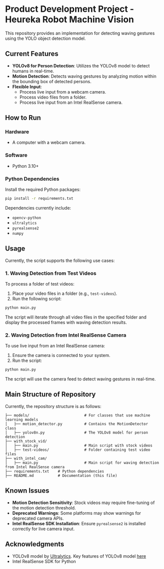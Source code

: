 # Product Development Project - Heureka Robot Machine Vision

This repository provides an implementation for detecting waving gestures using the YOLO object detection model.

## Current Features
- **YOLOv8 for Person Detection**: Utilizes the YOLOv8 model to detect humans in real-time.
- **Motion Detection**: Detects waving gestures by analyzing motion within the bounding box of detected persons.
- **Flexible Input**:
  - Process live input from a webcam camera.
  - Process video files from a folder.
  - Process live input from an Intel RealSense camera.

## How to Run
### Hardware
- A computer with a webcam camera.

### Software
- Python 3.10+

### Python Dependencies
Install the required Python packages:
```bash
pip install -r requirements.txt
```
Dependencies currently include:
- `opencv-python`
- `ultralytics`
- `pyrealsense2`
- `numpy`

## Usage
Currently, the script supports the following use cases:

### 1. Waving Detection from Test Videos
To process a folder of test videos:
1. Place your video files in a folder (e.g., `test-videos`).
2. Run the following script:

```bash
python main.py
```
The script will iterate through all video files in the specified folder and display the processed frames with waving detection results.

### 2. Waving Detection from Intel RealSense Camera
To use live input from an Intel RealSense camera:
1. Ensure the camera is connected to your system.
2. Run the script:

```bash
python main.py
```
The script will use the camera feed to detect waving gestures in real-time.

## Main Structure of Repository
Currently, the repository structure is as follows:
```
├── models/                         # For classes that use machine learning models
│   ├── motion_detector.py          # Contains the MotionDetector class
│   ├── yolov8n.py                  # The YOLOv8 model for person detection
├── with_stock_vid/                 
│   ├── main.py                     # Main script with stock videos
│   ├── test-videos/                # Folder containing test video files     
├── with_intel_cam/      
│   ├── main.py                     # Main script for waving detection from Intel RealSense camera
├── requirements.txt    # Python dependencies
├── README.md           # Documentation (this file)
```

## Known Issues
- **Motion Detection Sensitivity**: Stock videos may require fine-tuning of the motion detection threshold.
- **Deprecated Warnings**: Some platforms may show warnings for deprecated camera APIs.
- **Intel RealSense SDK Installation**: Ensure `pyrealsense2` is installed correctly for live camera input.


## Acknowledgments
- YOLOv8 model by [Ultralytics](https://github.com/ultralytics/yolov8). Key features of YOLOv8 model [here](https://docs.ultralytics.com/models/yolov8/#key-features-of-yolov8)
- Intel RealSense SDK for Python



